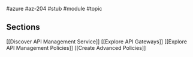 #azure #az-204 #stub #module #topic 

## Sections
[[Discover API Management Service]]
[[Explore API Gateways]]
[[Explore API Management Policies]]
[[Create Advanced Policies]]
